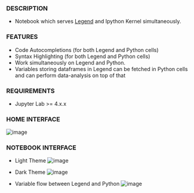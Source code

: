 ### DESCRIPTION

- Notebook which serves [Legend](https://github.com/ShanmukhEstrella/Legend-Jupyter) and Ipython Kernel simultaneously.

### FEATURES
- Code Autocompletions (for both Legend and Python cells)
- Syntax Highlighting (for both Legend and Python cells)
- Work simultaneously on Legend and Python.
- Variables storing dataframes in Legend can be fetched in Python cells and can perform data-analysis on top of that

### REQUIREMENTS
- Jupyter Lab >= 4.x.x

### HOME INTERFACE
![image](https://github.com/user-attachments/assets/b0f1a692-eeb8-4919-a8b0-53d11bfb0d08)


### NOTEBOOK INTERFACE
- Light Theme
![image](https://github.com/user-attachments/assets/a5288e04-284a-4466-8ad3-c7754bac96ff)



- Dark Theme
![image](https://github.com/user-attachments/assets/91911cd9-f1c2-495b-b776-deafaec20636)


- Variable flow between Legend and Python
  ![image](https://github.com/user-attachments/assets/006cabb9-43cd-4c2d-b8e3-43db68e8097a)


